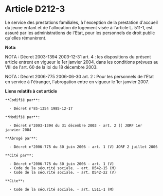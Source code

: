 # Article D212-3

Le service des prestations familiales, à l'exception de la prestation d'accueil du jeune enfant et de l'allocation de
logement visée à l'article L. 511-1, est assuré par les administrations de l'Etat, pour les personnels de droit public
qu'elles rémunèrent.

**Nota:**

NOTA : Décret 2003-1394 2003-12-31 art. 4 : les dispositions du présent article entrent en vigueur le 1er janvier 2004, dans
les conditions prévues au VIII de l'art. 60 de la loi du 18 décembre 2003.

NOTA : Décret 2006-775 2006-06-30 art. 2 : Pour les personnels de l'Etat en service à l'étranger, l'abrogation entre en
vigueur le 1er janvier 2007.

**Liens relatifs à cet article**

	**Codifié par**:

	  - Décret n°85-1354 1985-12-17

	**Modifié par**:

	  - Décret n°2003-1394 du 31 décembre 2003 - art. 2 () JORF 1er janvier 2004

	**Abrogé par**:

	  - Décret n°2006-775 du 30 juin 2006 - art. 1 (V) JORF 2 juillet 2006

	**Cité par**:

	  - Décret n°2006-775 du 30 juin 2006 - art. 1 (V)
	  - Code de la sécurité sociale. - art. D542-15 (M)
	  - Code de la sécurité sociale. - art. D542-22 (V)

	**Cite**:

	  - Code de la sécurité sociale. - art. L511-1 (M)
